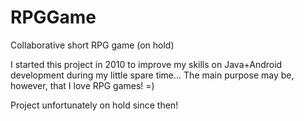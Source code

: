 RPGGame
=======

Collaborative short RPG game (on hold)

I started this project in 2010 to improve my skills on Java+Android development during my little spare time...
The main purpose may be, however, that I love RPG games! =)

Project unfortunately on hold since then!
